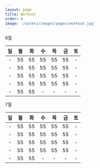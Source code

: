 ```yaml
---
layout: page
title: Workout
order: 4
image: '/assets/images/pages/workout.jpg'
---
```



6월

| 일 |  월 |  화 |  수  |  목 |  금 |  토
:---:|:---:|:---:|:---:|:---:|:---:|:---:
<span>-</span>|<span class="2020 06 01">55</span>|<span class="2020 06 02">55</span>|<span class="2020 06 03">55</span>|<span class="2020 06 04">55</span>|<span class="2020 06 05">55</span>|<span class="2020 06">-</span>
<span>-</span>|<span class="2020 06 08">55</span>|<span class="2020 06 09">55</span>|<span class="2020 06 10">55</span>|<span class="2020 06 11">55</span>|<span class="2020 06 12">55</span>|<span>-</span>
<span>-</span>|<span class="2020 06 15">55</span>|<span class="2020 06 16">55</span>|<span class="2020 06 17">55</span>|<span class="2020 06 18">55</span>|<span class="2020 06 19">55</span>|<span>-</span>
<span>-</span>|<span class="2020 06 22">55</span>|<span class="2020 06 23">55</span>|<span class="2020 06 24">55</span>|<span class="2020 06 25">55</span>|<span class="2020 06 26">55</span>|<span>-</span>
<span>-</span>|<span class="2020 06 29">55</span>|<span class="2020 06 30">55</span>|<span>-</span>|<span>-</span>|<span>-</span>|<span>-</span>

7월

| 일 |  월 |  화 |  수  |  목 |  금 |  토
:---:|:---:|:---:|:---:|:---:|:---:|:---:
<span>-</span>|<span class="2020 06 01">55</span>|<span class="2020 06 02">55</span>|<span class="2020 06 03">55</span>|<span class="2020 06 04">55</span>|<span class="2020 06 05">55</span>|<span class="2020 06">-</span>
<span>-</span>|<span class="2020 06 08">55</span>|<span class="2020 06 09">55</span>|<span class="2020 06 10">55</span>|<span class="2020 06 11">55</span>|<span class="2020 06 12">55</span>|<span>-</span>
<span>-</span>|<span class="2020 06 15">55</span>|<span class="2020 06 16">55</span>|<span class="2020 06 17">55</span>|<span class="2020 06 18">55</span>|<span class="2020 06 19">55</span>|<span>-</span>
<span>-</span>|<span class="2020 06 22">55</span>|<span class="2020 06 23">55</span>|<span class="2020 06 24">55</span>|<span class="2020 06 25">55</span>|<span class="2020 06 26">55</span>|<span>-</span>
<span>-</span>|<span class="2020 06 29">55</span>|<span class="2020 06 30">55</span>|<span>-</span>|<span>-</span>|<span>-</span>|<span>-</span>